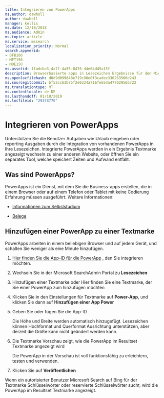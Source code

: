 ```yaml
---
title: Integrieren von PowerApps
ms.author: dawholl
author: dawholl
manager: kellis
ms.date: 12/18/2018
ms.audience: Admin
ms.topic: article
ms.service: mssearch
localization_priority: Normal
search.appverid:
- BFB160
- MET150
- MOE150
ms.assetid: 1fadcba3-4a7f-4a55-8476-d4e64d49a15f
description: Browserbasierte apps in Lesezeichen Ergebnisse für den Microsoft Search einschließen
ms.openlocfilehash: d8d9d099848e719c86e0f3cadee330263566d243
ms.sourcegitcommit: bf52cc63b75f2e0324a716fe65da47702956b722
ms.translationtype: MT
ms.contentlocale: de-DE
ms.lasthandoff: 01/18/2019
ms.locfileid: "29378770"
---
```

# <a name="integrate-powerapps"></a>Integrieren von PowerApps

Unterstützen Sie die Benutzer Aufgaben wie Urlaub eingeben oder reporting Ausgaben durch die Integration von vorhandenen PowerApps in Ihre Lesezeichen. Integrierte PowerApps werden in ein Ergebnis Textmarke angezeigt wechseln zu einer anderen Website, oder öffnen Sie ein separates Tool, welche speichert Zeiten und Aufwand entfällt.
  
## <a name="what-are-powerapps"></a>Was sind PowerApps?

PowerApps ist ein Dienst, mit dem Sie die Business-apps erstellen, die in einem Browser oder auf einem Telefon oder Tablet mit keine Codierung Erfahrung müssen ausgeführt. Weitere Informationen:
  
- [Informationen zum Selbststudium](https://docs.microsoft.com/en-us/learn/browse/?products=powerapps)
    
- [Belege](https://docs.microsoft.com/en-us/powerapps/)
    
## <a name="add-a-powerapp-to-a-bookmark"></a>Hinzufügen einer PowerApp zu einer Textmarke

PowerApps arbeiten in einem beliebigen Browser und auf jedem Gerät, und schalten Sie weniger als eine Minute hinzufügen.
  
1. [Hier finden Sie die App-ID für die PowerApp](https://docs.microsoft.com/en-us/powerapps/maker/canvas-apps/get-sessionid#get-an-app-id) , den Sie integrieren möchten. 
    
2. Wechseln Sie in der Microsoft SearchAdmin Portal zu **Lesezeichen**
    
3. Hinzufügen einer Textmarke oder Hier finden Sie eine Textmarke, der Sie einer PowerApp zum hinzufügen möchten
    
4. Klicken Sie in den Einstellungen für Textmarke auf **Power-App**, und klicken Sie dann auf **Hinzufügen einer App Power**
    
5. Geben Sie oder fügen Sie die App-ID
    
    Die Höhe und Breite werden automatisch hinzugefügt. Lesezeichen können Hochformat und Querformat Ausrichtung unterstützen, aber derzeit die Größe kann nicht geändert werden kann.
    
6. Die Textmarke Vorschau zeigt, wie die PowerApp im Resultset Textmarke angezeigt wird
    
    Die PowerApp in der Vorschau ist voll funktionsfähig zu erleichtern, testen und verwenden.
    
7. Klicken Sie auf **Veröffentlichen**
    
Wenn ein autorisierter Benutzer Microsoft Search auf Bing für der Textmarke Schlüsselwörter oder reservierte Schlüsselwörter sucht, wird die PowerApp im Resultset Textmarke angezeigt.

  

